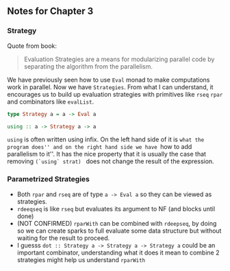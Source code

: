 ## Notes for Chapter 3

### Strategy

Quote from book:

> Evaluation Strategies are a means for modularizing parallel code
> by separating the algorithm from the parallelism.

We have previously seen how to use `Eval` monad to make computations
work in parallel. Now we have `Strategies`.
From what I can understand, it encourages us to build up evaluation
strategies with primitives like `rseq` `rpar` and combinators like `evalList`.

```haskell
type Strategy a = a -> Eval a

using :: a -> Strategy a -> a
```

`using` is often written using infix. On the left hand side of it is ``what the program does''
and on the right hand side we have ``how to add parallelism to it''.
It has the nice property that it is usually the case that removing ``(`using` strat) ``
does not change the result of the expression.

### Parametrized Strategies

* Both `rpar` and `rseq` are of type `a -> Eval a` so they can be viewed as strategies.
* `rdeeqseq` is like `rseq` but evaluates its argument to NF (and blocks until done)
* (NOT CONFIRMED) `rparWith` can be combined with `rdeepseq`, by doing so we
can create sparks to full evaluate some data structure but without waiting for the result
to proceed.
* I guesss `dot :: Strategy a -> Strategy a -> Strategy a` could be an important combinator,
understanding what it does it mean to combine 2 strategies might help us understand `rparWith`
